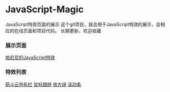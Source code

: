 # JavaScript-Magic
JavaScript特效页面的展示
这个git项目，我会用于JavaScript特效的展示，会相应的在线页面和项目代码。
长期更新，欢迎收藏

### 展示页面
 [帕尼尼的JavaScript特效](https://the-never.github.io/JavaScript-Magic/)

### 特效列表

 [筋斗云导航栏](https://the-never.github.io/JavaScript-Magic/筋斗云)  [鼠标跟随](https://the-never.github.io/JavaScript-Magic/鼠标跟随)  [放大镜](https://the-never.github.io/JavaScript-Magic/放大镜)  [滚动条](https://the-never.github.io/JavaScript-Magic/滚动条)

